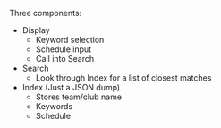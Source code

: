 Three components:
  - Display
    - Keyword selection
    - Schedule input
    - Call into Search
  - Search
    - Look through Index for a list of closest matches
  - Index (Just a JSON dump)
    - Stores team/club name
    - Keywords
    - Schedule


